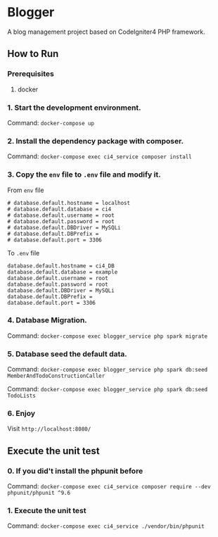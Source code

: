 # Blogger
A blog management project based on CodeIgniter4 PHP framework.

## How to Run

### Prerequisites
1. docker

### 1. Start the development environment.
Command: `docker-compose up`

### 2. Install the dependency package with composer.
Command: `docker-compose exec ci4_service composer install`

### 3. Copy the `env` file to `.env` file and modify it.
From `env` file
```
# database.default.hostname = localhost
# database.default.database = ci4
# database.default.username = root
# database.default.password = root
# database.default.DBDriver = MySQLi
# database.default.DBPrefix =
# database.default.port = 3306
```

To `.env` file
```
database.default.hostname = ci4_DB
database.default.database = example
database.default.username = root
database.default.password = root
database.default.DBDriver = MySQLi
database.default.DBPrefix =
database.default.port = 3306
```

### 4. Database Migration.
Command: `docker-compose exec blogger_service php spark migrate`

### 5. Database seed the default data.
Command: `docker-compose exec blogger_service php spark db:seed MemberAndTodoConstructionCaller`

Command: `docker-compose exec blogger_service php spark db:seed TodoLists`

### 6. Enjoy
Visit `http://localhost:8080/`

## Execute the unit test
### 0. If you did't install the phpunit before
Command: `docker-compose exec ci4_service composer require --dev phpunit/phpunit ^9.6`

### 1. Execute the unit test
Command: `docker-compose exec ci4_service ./vendor/bin/phpunit`


